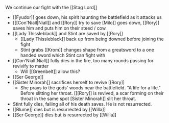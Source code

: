 We continue our fight with the [[Stag Lord]]

- [[Fyudor]] goes down, his spirit haunting the battlefield as it attacks us
- [[[Con'Niall|Niall]] and [[Rory]] try to save [Milo]] goes down, [[Rory]] saves him and puts him on their steed / cow.
- [[Lady Thissleblack]] and Stint are saved by [[Rory]]
    - [[Lady Thissleblack]] back up from being downed before joining the fight
    - Stint grabs [[Krom]] changes shape from a greatsword to a one handed sword which Stint can fight with
- [[Con'Niall|Niall]] fully dies in the fire, too many rounds passing for revivify to matter
    - Will [[Greenbelt]] allow this?
- [[Ser George]]
- [[Sister Minorah]] sacrifices herself to revive [[Rory]]
    - She prays to the gods' woods near the battlefield. "A life for a life." Before slitting her throat. [[[Rory]] is revived, a scar forming on their throat in the same spot [Sister Minorah]] slit her throat.
- Stint fully dies, failing all of his death saves. He is not resurrected.
- [[Blume]] dies but is resurrected by [[Willa]]
- [[Ser George]] dies but is resurrected by [[Willa]]
